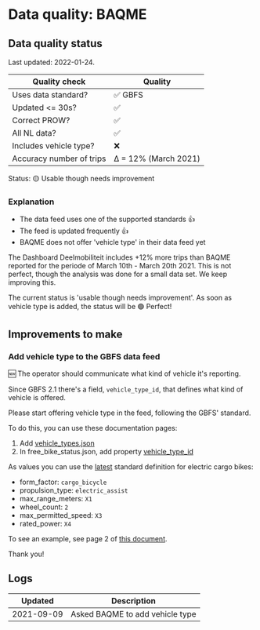 # Data quality: BAQME

## Data quality status

Last updated: 2022-01-24.

| **Quality check**           | **Quality**
| --                          | --          |
| Uses data standard?         | ✅ GBFS
| Updated <= 30s?             | ✅
| Correct PROW?               | ✅
| All NL data?                | ✅
| Includes vehicle type?      | ❌
| Accuracy number of trips    | Δ = 12% (March 2021)

Status: 🟡 Usable though needs improvement

### Explanation

- The data feed uses one of the supported standards 👍
- The feed is updated frequently 👍
- BAQME does not offer 'vehicle type' in their data feed yet

The Dashboard Deelmobiliteit includes +12% more trips than BAQME reported for the periode of March 10th - March 20th 2021. This is not perfect, though the analysis was done for a small data set. We keep improving this.

The current status is 'usable though needs improvement'. As soon as vehicle type is added, the status will be 🟢 Perfect! 

## Improvements to make

### Add vehicle type to the GBFS data feed

🆕 The operator should communicate what kind of vehicle it's reporting. 

Since GBFS 2.1 there's a field, `vehicle_type_id`, that defines what kind of vehicle is offered.

Please start offering vehicle type in the feed, following the GBFS' standard.

To do this, you can use these documentation pages: 

1. Add [vehicle_types.json](https://github.com/NABSA/gbfs/blob/master/gbfs.md#vehicle_typesjson-added-in-v21)
2. In free_bike_status.json, add property [vehicle_type_id](https://github.com/NABSA/gbfs/blob/master/gbfs.md#free_bike_statusjson)

As values you can use the [latest](https://github.com/NABSA/gbfs/pull/370) standard definition for electric cargo bikes:

- form_factor: `cargo_bicycle`
- propulsion_type: `electric_assist`
- max_range_meters: `X1`
- wheel_count: `2`
- max_permitted_speed: `X3`
- rated_power: `X4`

To see an example, see page 2 of [this document](https://docs.google.com/document/d/1P_oDBnFvr9qzo0_5YbnrCDYptFQV9ZUOJGfi8ACD1GE/edit#).

Thank you!

## Logs

| Updated    | Description
| ----       | ---
| 2021-09-09 | Asked BAQME to add vehicle type
